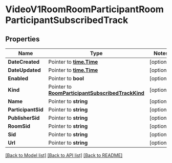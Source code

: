# VideoV1RoomRoomParticipantRoomParticipantSubscribedTrack

## Properties
Name | Type | Notes
------------ | ------------- | -------------
**DateCreated** | Pointer to [**time.Time**](time.Time.md) | [optional] 
**DateUpdated** | Pointer to [**time.Time**](time.Time.md) | [optional] 
**Enabled** | Pointer to **bool** | [optional] 
**Kind** | Pointer to [**RoomParticipantSubscribedTrackKind**](room_participant_subscribed_track_kind.md) | [optional] 
**Name** | Pointer to **string** | [optional] 
**ParticipantSid** | Pointer to **string** | [optional] 
**PublisherSid** | Pointer to **string** | [optional] 
**RoomSid** | Pointer to **string** | [optional] 
**Sid** | Pointer to **string** | [optional] 
**Url** | Pointer to **string** | [optional] 

[[Back to Model list]](../README.md#documentation-for-models) [[Back to API list]](../README.md#documentation-for-api-endpoints) [[Back to README]](../README.md)


